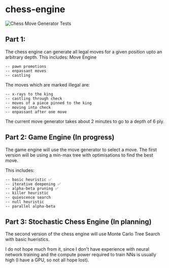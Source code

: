 # chess-engine

![Chess Move Generator Tests](https://pbs.twimg.com/media/E_n_APbVEAIHYAw?format=jpg&name=large)

## Part 1:

The chess engine can generate all legal moves for a given position upto an arbitrary depth.
This includes: Move Engine
```
-- pawn promotions
-- enpassant moves
-- castling
```

The moves which are marked illegal are:
```
-- x-rays to the king
-- castling through check
-- moves of a piece pinned to the king
-- moving into check
-- enpassant after one move
```

The current move generator takes about 2 minutes to go to a depth of 6 ply. 


## Part 2: Game Engine (In progress)

The game engine will use the move generator to select a move. The first version will be using a min-max tree with optimisations to find the best move.

This includes:
```
-- basic heuristic ✅
-- iterative deepening ✅
-- alpha-beta pruning ✅
-- killer heuristic
-- quiescence search
-- null heuristic
-- parallel alpha-beta
```

## Part 3: Stochastic Chess Engine (In planning) 

The second version of the chess engine will use Monte Carlo Tree Search with basic hueristics. 

I do not hope much from it, since I don't have experience with neural network training and the compute power required to train NNs is usually high (I have a GPU, so not all hope lost). 
